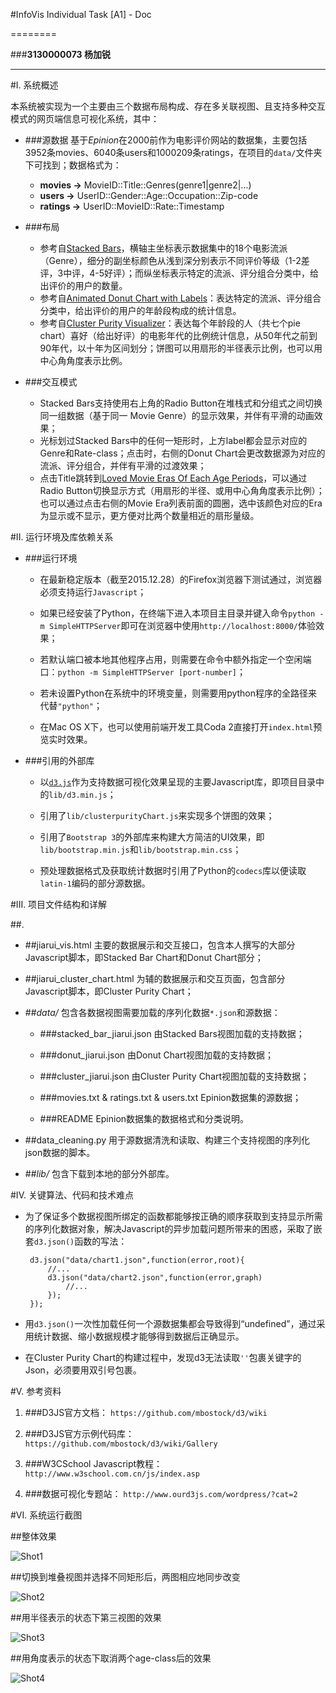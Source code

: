 #InfoVis Individual Task [A1] - Doc

========

###**3130000073 杨加锐**

--------

#I. 系统概述

本系统被实现为一个主要由三个数据布局构成、存在多关联视图、且支持多种交互模式的网页端信息可视化系统，其中：

 - ###源数据
 基于*Epinion*在2000前作为电影评价网站的数据集，主要包括3952条movies、6040条users和1000209条ratings，在项目的`data/`文件夹下可找到；数据格式为：
	 - **movies ->** MovieID::Title::Genres(genre1|genre2|...)
	 - **users ->** UserID::Gender::Age::Occupation::Zip-code
	 - **ratings ->** UserID::MovieID::Rate::Timestamp
 
 - ###布局
 
   - 参考自[Stacked Bars](http://bl.ocks.org/mbostock/3943967)，横轴主坐标表示数据集中的18个电影流派（Genre），细分的副坐标颜色从浅到深分别表示不同评价等级（1-2差评，3中评，4-5好评）；而纵坐标表示特定的流派、评分组合分类中，给出评价的用户的数量。
   - 参考自[Animated Donut Chart with Labels](http://bl.ocks.org/dbuezas/9306799)：表达特定的流派、评分组合分类中，给出评价的用户的年龄段构成的统计信息。
   - 参考自[Cluster Purity Visualizer](http://bl.ocks.org/nswamy14/e28ec2c438e9e8bd302f)：表达每个年龄段的人（共七个pie chart）喜好（给出好评）的电影年代的比例统计信息，从50年代之前到90年代，以十年为区间划分；饼图可以用扇形的半径表示比例，也可以用中心角角度表示比例。
   
 - ###交互模式
 
 	- Stacked Bars支持使用右上角的Radio Button在堆栈式和分组式之间切换同一组数据（基于同一 Movie Genre）的显示效果，并伴有平滑的动画效果；
 	- 光标划过Stacked Bars中的任何一矩形时，上方label都会显示对应的Genre和Rate-class；点击时，右侧的Donut Chart会更改数据源为对应的流派、评分组合，并伴有平滑的过渡效果；
 	- 点击Title跳转到[Loved Movie Eras Of Each Age Periods](jiarui_cluster_chart.html)，可以通过Radio Button切换显示方式（用扇形的半径、或用中心角角度表示比例）；也可以通过点击右侧的Movie Era列表前面的圆圈，选中该颜色对应的Era为显示或不显示，更方便对比两个数量相近的扇形量级。

#II. 运行环境及库依赖关系

 - ###运行环境
	
	- 在最新稳定版本（截至2015.12.28）的Firefox浏览器下测试通过，浏览器必须支持运行`Javascript`；
	
	- 如果已经安装了Python，在终端下进入本项目主目录并键入命令`python -m SimpleHTTPServer`即可在浏览器中使用`http://localhost:8000/`体验效果；
	
	- 若默认端口被本地其他程序占用，则需要在命令中额外指定一个空闲端口：`python -m SimpleHTTPServer [port-number]`；
	
	- 若未设置Python在系统中的环境变量，则需要用python程序的全路径来代替`"python"`；
	
	- 在Mac OS X下，也可以使用前端开发工具Coda 2直接打开`index.html`预览实时效果。
	
 - ###引用的外部库
 
 	- 以[`d3.js`](http://d3js.org)作为支持数据可视化效果呈现的主要Javascript库，即项目目录中的`lib/d3.min.js`；
 	
 	- 引用了`lib/clusterpurityChart.js`来实现多个饼图的效果；
 	
 	- 引用了`Bootstrap 3`的外部库来构建大方简洁的UI效果，即`lib/bootstrap.min.js`和`lib/bootstrap.min.css`；
 	
 	- 预处理数据格式及获取统计数据时引用了Python的`codecs`库以便读取`latin-1`编码的部分源数据。

#III. 项目文件结构和详解

##.

 - ##jiarui\_vis.html
 	主要的数据展示和交互接口，包含本人撰写的大部分Javascript脚本，即Stacked Bar Chart和Donut Chart部分；
 	
 - ##jiarui\_cluster\_chart.html
 	为辅的数据展示和交互页面，包含部分Javascript脚本，即Cluster Purity Chart；
 
 - ##*data/*
 	包含各数据视图需要加载的序列化数据`*.json`和源数据：
 
 	- ###stacked\_bar\_jiarui.json
 		由Stacked Bars视图加载的支持数据；
 		
 	- ###donut\_jiarui.json
 		由Donut Chart视图加载的支持数据；
 	
 	- ###cluster\_jiarui.json
 		由Cluster Purity Chart视图加载的支持数据；
 		
 	- ###movies.txt & ratings.txt & users.txt
		Epinion数据集的源数据；
 	
 	- ###README
 		Epinion数据集的数据格式和分类说明。
 		
 - ##data\_cleaning.py
 	用于源数据清洗和读取、构建三个支持视图的序列化json数据的脚本。
 		
  - ##*lib/*
    包含下载到本地的部分外部库。
 	
 
 
#IV. 关键算法、代码和技术难点

 - 为了保证多个数据视图所绑定的函数都能够按正确的顺序获取到支持显示所需的序列化数据对象，解决Javascript的异步加载问题所带来的困惑，采取了嵌套`d3.json()`函数的写法：
 
 	    d3.json("data/chart1.json",function(error,root){
 	    	//...
 			d3.json("data/chart2.json",function(error,graph)
 				//...
 	    	});
 	    });
 		
 - 用`d3.json()`一次性加载任何一个源数据集都会导致得到“undefined”，通过采用统计数据、缩小数据规模才能够得到数据后正确显示。
 - 在Cluster Purity Chart的构建过程中，发现d3无法读取`''`包裹关键字的Json，必须要用双引号包裹。
 
#V. 参考资料

 1. ###D3JS官方文档：
 	`https://github.com/mbostock/d3/wiki`
 
 2. ###D3JS官方示例代码库：
 	`https://github.com/mbostock/d3/wiki/Gallery`
 
 3. ###W3CSchool Javascript教程：
 	`http://www.w3school.com.cn/js/index.asp`
 
 4. ###数据可视化专题站：
 	`http://www.ourd3js.com/wordpress/?cat=2`

#VI. 系统运行截图

##整体效果

![Shot1](shot1.png)

##切换到堆叠视图并选择不同矩形后，两图相应地同步改变

![Shot2](shot2.png)

##用半径表示的状态下第三视图的效果

![Shot3](shot3.png)

##用角度表示的状态下取消两个age-class后的效果

![Shot4](shot4.png)
